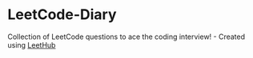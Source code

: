 # LeetCode-Diary
Collection of LeetCode questions to ace the coding interview! - Created using [LeetHub](https://github.com/QasimWani/LeetHub)
